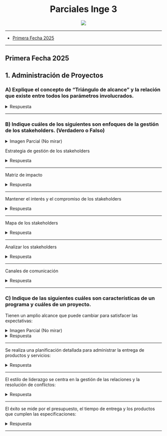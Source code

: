 <div align="center">

# Parciales Inge 3

<img src="https://media2.giphy.com/media/v1.Y2lkPTc5MGI3NjExbzZ6Y20wcGZ2ZGxpbGFteG0wbml2YWw4dm10bGw3eWpnaWFicGp2MiZlcD12MV9pbnRlcm5hbF9naWZfYnlfaWQmY3Q9Zw/61UzwAfQrnSZnsZb2s/giphy.gif"/>
</div>

---

- [Primera Fecha 2025](#segunda-fecha-2025)

---
## Primera Fecha 2025

## **1. Administración de Proyectos**

### **A) Explique el concepto de “Triángulo de alcance” y la relación que existe entre todos los parámetros involucrados.**

<details><summary>Respuesta</summary></details>

---


### **B) Indique cuáles de los siguientes son enfoques de la gestión de los stakeholders. (Verdadero o Falso)**

<details><summary>Imagen Parcial (No mirar)</summary>

![alt text](/images/image.png)
</details>

Estrategia de gestión de los stakeholders

<details><summary>Respuesta</summary>

VERDADERO
</details>

---

Matriz de impacto

<details><summary>Respuesta</summary>

VERDADERO
</details>

---

Mantener el interés y el compromiso de los stakeholders

<details><summary>Respuesta</summary>

VERDADERO
</details>

---

Mapa de los stakeholders

<details><summary>Respuesta</summary>

VERDADERO
</details>

---

Analizar los stakeholders

<details><summary>Respuesta</summary>

FALSO
</details>

---

Canales de comunicación

<details><summary>Respuesta</summary>

VERDADERO
</details>



---

### **C) Indique de las siguientes cuáles son características de un programa y cuáles de un proyecto.**

Tienen un amplio alcance que puede cambiar para satisfacer las expectativas:

<details><summary>Imagen Parcial (No mirar)</summary>

![alt text](/images/image-1.png)
</details>

<details><summary>Respuesta</summary>**PROGRAMA**</details>

---

Se realiza una planificación detallada para administrar la entrega de productos y servicios: 

<details><summary>Respuesta</summary>**PROYECTO**</details>

---

El estilo de liderazgo se centra en la gestión de las relaciones y la resolución de conflictos: 

<details><summary>Respuesta</summary>**PROGRAMA**</details>

---

El éxito se mide por el presupuesto, el tiempo de entrega y los productos que cumplen las especificaciones: 

<details><summary>Respuesta</summary>**PROYECTO**</details>

---

